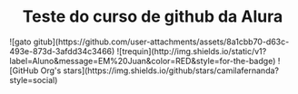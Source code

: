 <h1 align="center"> Teste do curso de github da Alura </h1>
![gato gitub](https://github.com/user-attachments/assets/8a1cbb70-d63c-493e-873d-3afdd34c3466)
![trequin](http://img.shields.io/static/v1?label=Aluno&message=EM%20Juan&color=RED&style=for-the-badge)
![GitHub Org's stars](https://img.shields.io/github/stars/camilafernanda?style=social)
